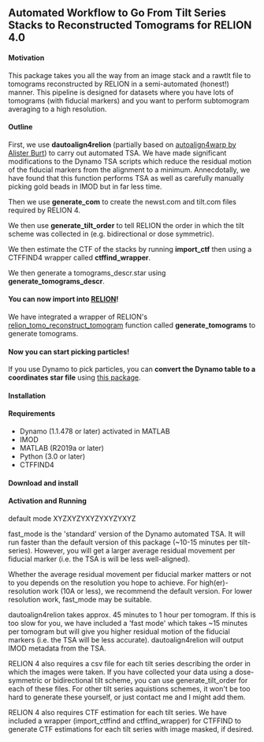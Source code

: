 ## Automated Workflow to Go From Tilt Series Stacks to Reconstructed Tomograms for RELION 4.0 

#### Motivation

This package takes you all the way from an image stack and a rawtlt file to tomograms reconstructed by RELION in a semi-automated (honest!) manner. This pipeline is designed for datasets where you have lots of tomograms (with fiducial markers) and you want to perform subtomogram averaging to a high resolution.

#### Outline

First, we use **dautoalign4relion** (partially based on [autoalign4warp by Alister Burt](https://github.com/alisterburt/autoalign_dynamo)) to carry out automated TSA. We have made significant modifications to the Dynamo TSA scripts which reduce the residual motion of the fiducial markers from the alignment to a minimum. Annecdotally, we have found that this function performs TSA as well as carefully manually picking gold beads in IMOD but in far less time.

Then we use **generate_com** to create the newst.com and tilt.com files required by RELION 4.

We then use **generate_tilt_order** to tell RELION the order in which the tilt scheme was collected in (e.g. bidirectional or dose symmetric).

We then estimate the CTF of the stacks by running **import_ctf** then using a CTFFIND4 wrapper called **ctffind_wrapper**.

We then generate a tomograms_descr.star using **generate_tomograms_descr**.

#### You can now import into [RELION](https://relion.readthedocs.io/en/release-4.0/STA_tutorial/ImportTomo.html)! 

We have integrated a wrapper of RELION's [relion_tomo_reconstruct_tomogram](https://relion.readthedocs.io/en/release-4.0/Reference/STA/Programs/reconstruct_tomogram.html#program-tomo-reconstruct-tomogram) function called **generate_tomograms** to generate tomograms. 

#### Now you can start picking particles! 

If you use Dynamo to pick particles, you can **convert the Dynamo table to a coordinates star file** using [this package](https://github.com/EuanPyle/dynamo2relion).

#### Installation
#### Requirements
- Dynamo (1.1.478 or later) activated in MATLAB
- IMOD
- MATLAB (R2019a or later)
- Python (3.0 or later)
- CTFFIND4

#### Download and install

#### Activation and Running

default mode XYZXYZYXYZYXYZYXYZ

fast_mode is the 'standard' version of the Dynamo automated TSA. It will run faster than the default version of this package (~10-15 minutes per tilt-series). However, you will get a larger average residual movement per fiducial marker (i.e. the TSA is will be less well-aligned).

Whether the average residual movement per fiducial marker matters or not to you depends on the resolution you hope to achieve. For high(er)-resolution work (10A or less), we recommend the default version. For lower resolution work, fast_mode may be suitable.


dautoalign4relion takes approx. 45 minutes to 1 hour per tomogram. If this is too slow for you, we have included a 'fast mode' which takes ~15 minutes per tomogram but will give you higher residual motion of the fiducial markers (i.e. the TSA will be less accurate). dautoalign4relion will output IMOD metadata from the TSA. 

RELION 4 also requires a csv file for each tilt series describing the order in which the images were taken. If you have collected your data using a dose-symmetric or bidirectional tilt scheme, you can use generate_tilt_order for each of these files. For other tilt series aquistions schemes, it won't be too hard to generate these yourself, or just contact me and I might add them.

RELION 4 also requires CTF estimation for each tilt series. We have included a wrapper (import_ctffind and ctffind_wrapper) for CTFFIND to generate CTF estimations for each tilt series with image masked, if desired.
